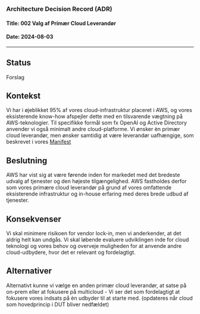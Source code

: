 ### Architecture Decision Record (ADR)

#### Title: 002 Valg af Primær Cloud Leverandør

#### Date: 2024-08-03

---

## Status

Forslag

## Kontekst

Vi har i øjeblikket 95% af vores cloud-infrastruktur placeret i AWS, og vores eksisterende know-how afspejler dette med en tilsvarende vægtning på AWS-teknologier. Til specifikke formål som fx OpenAI og Active Directory anvender vi også minimalt andre cloud-platforme.
Vi ønsker èn primær cloud leverandør, men ønsker samtidig at være leverandør uafhængige, som beskrevet i vores [Manifest](https://github.com/test-jppolitikenshus/internal-developer-platform/wiki/Manifest#cloud)

## Beslutning

AWS har vist sig at være førende inden for markedet med det bredeste udvalg af tjenester og den højeste tilgængelighed. 
AWS fastholdes derfor som vores primære cloud leverandør på grund af vores omfattende eksisterende infrastruktur og in-house erfaring med deres brede udbud af tjenester. 

## Konsekvenser

Vi skal minimere risikoen for vendor lock-in, men vi anderkender, at det aldrig helt kan undgås. Vi skal løbende evaluere udviklingen inde for cloud teknologi og vores behov og overveje muligheden for at anvende andre cloud-udbydere, hvor det er relevant og fordelagtigt.

## Alternativer

Alternativt kunne vi vælge en anden primær cloud leverandør, at satse på on-prem eller at fokusere på multicloud - Vi ser det som fordelagtigt at fokusere vores indsats på èn udbyder til at starte med. (opdateres når cloud som hovedprincip i DUT bliver nedfældet)





